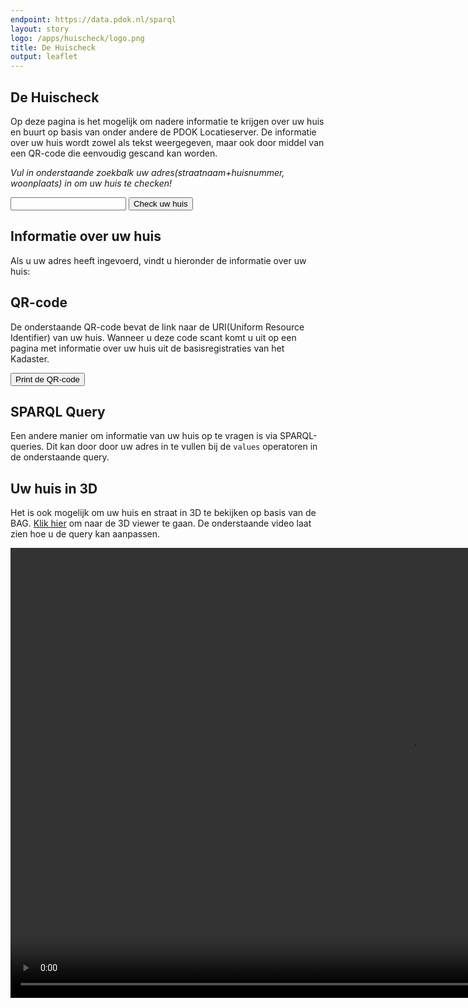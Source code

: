 ```yaml
---
endpoint: https://data.pdok.nl/sparql
layout: story
logo: /apps/huischeck/logo.png
title: De Huischeck
output: leaflet
---
```


<script type="text/javascript" src="/apps/huischeck/jquery.qrcode.min.js"></script>
<script type="text/javascript" src="/apps/huischeck/jquery.qrcode.js"></script>
<script type="text/javascript" src="/apps/huischeck/qrcode.js"></script>


## De Huischeck
Op deze pagina is het mogelijk om nadere informatie te krijgen over uw huis en buurt op basis van onder andere de PDOK Locatieserver. 
De informatie over uw huis wordt zowel als tekst weergegeven, maar ook door middel van een QR-code die eenvoudig gescand kan worden.

*Vul in onderstaande zoekbalk uw adres(straatnaam+huisnummer, woonplaats) in om uw huis te checken!*

  <div>
    <input name="q" id="adres" value=""> 
    <button id='huischeck_now'>Check uw huis</button>
    <script type="text/javascript" src="/apps/huischeck/huischeck_fetch.js"></script>
  </div>

## Informatie over uw huis
Als u uw adres heeft ingevoerd, vindt u hieronder de informatie over uw huis:

<div>
<p id="AdressInfo"> 
</p>
</div>

## QR-code
De onderstaande QR-code bevat de link naar de URI(Uniform Resource Identifier) van uw huis. Wanneer u deze 
code scant komt u uit op een pagina met informatie over uw huis uit de basisregistraties van het Kadaster.

<div id="qrcodeCanvas">

</div>
<button id='printQRcode'>Print de QR-code</button>
 
## SPARQL Query
Een andere manier om informatie van uw huis op te vragen is via SPARQL-queries. Dit kan 
door door uw adres in te vullen bij de <code>values</code> operatoren in de onderstaande query.

<div data-query
     data-query-sparql="huischeck_sparql.rq">
</div>

## Uw huis in 3D
Het is ook mogelijk om uw huis en straat in 3D te bekijken op basis van de BAG. [Klik hier](https://stories.triply.cc/kadaster/3d-bag/) 
om naar de 3D viewer te gaan.
De onderstaande video laat zien hoe u de query kan aanpassen.

<video width="1280" height="720" controls>
  <source src="3Dbag_voorbeeld.mp4" type="video/mp4">
  Your browser does not support the video tag.
</video>
